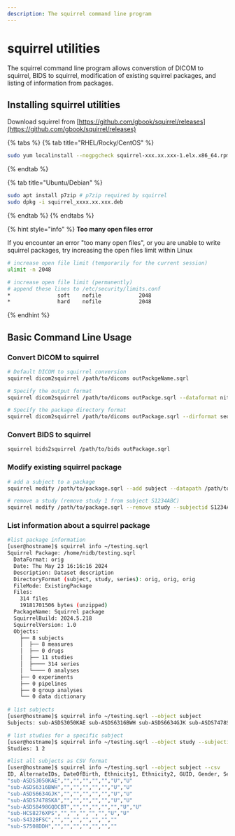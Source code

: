 ```yaml
---
description: The squirrel command line program
---
```


# squirrel utilities

The squirrel command line program allows converstion of DICOM to squirrel, BIDS to squirrel, modification of existing squirrel packages, and listing of information from packages.

## Installing squirrel utilities

Download squirrel from [https://github.com/gbook/squirrel/releases](https://github.com/gbook/squirrel/releases)

{% tabs %}
{% tab title="RHEL/Rocky/CentOS" %}
```bash
sudo yum localinstall --nogpgcheck squirrel-xxx.xx.xxx-1.elx.x86_64.rpm
```
{% endtab %}

{% tab title="Ubuntu/Debian" %}
```bash
sudo apt install p7zip # p7zip required by squirrel
sudo dpkg -i squirrel_xxxx.xx.xxx.deb
```
{% endtab %}
{% endtabs %}

{% hint style="info" %}
**Too many open files error**

If you encounter an error "too many open files", or you are unable to write squirrel packages, try increasing the open files limit within Linux

```bash
# increase open file limit (temporarily for the current session)
ulimit -n 2048

# increase open file limit (permanently)
# append these lines to /etc/security/limits.conf
*               soft    nofile            2048
*               hard    nofile            2048
```
{% endhint %}

## Basic Command Line Usage

### Convert DICOM to squirrel

```bash
# Default DICOM to squirrel conversion
squirrel dicom2squirrel /path/to/dicoms outPackgeName.sqrl

# Specify the output format
squirrel dicom2squirrel /path/to/dicoms outPackge.sqrl --dataformat niti4gz

# Specify the package directory format
squirrel dicom2squirrel /path/to/dicoms outPackage.sqrl --dirformat seq
```

### Convert BIDS to squirrel

```bash
squirrel bids2squirrel /path/to/bids outPackage.sqrl
```

### Modify existing squirrel package

```bash
# add a subject to a package
squirrel modify /path/to/package.sqrl --add subject --datapath /path/to/new/data --objectdata 'SubjectID=S1234ABC&DateOfBorth=199-12-31&Sex=M&Gender=M'

# remove a study (remove study 1 from subject S1234ABC)
squirrel modify /path/to/package.sqrl --remove study --subjectid S1234ABC --objectid 1
```

### List information about a squirrel package

```bash
#list package information
[user@hostname]$ squirrel info ~/testing.sqrl
Squirrel Package: /home/nidb/testing.sqrl
  DataFormat: orig
  Date: Thu May 23 16:16:16 2024
  Description: Dataset description
  DirectoryFormat (subject, study, series): orig, orig, orig
  FileMode: ExistingPackage
  Files:
    314 files
    19181701506 bytes (unzipped)
  PackageName: Squirrel package
  SquirrelBuild: 2024.5.218
  SquirrelVersion: 1.0
  Objects:
    ├── 8 subjects
    │  ├── 8 measures
    │  ├── 0 drugs
    │  ├── 11 studies
    │  ├──── 314 series
    │  └──── 0 analyses
    ├── 0 experiments
    ├── 0 pipelines
    ├── 0 group analyses
    └── 0 data dictionary
    
# list subjects
[user@hostname]$ squirrel info ~/testing.sqrl --object subject
Subjects: sub-ASDS3050KAE sub-ASDS6316BWH sub-ASDS6634GJK sub-ASDS7478SKA sub-ASDS8498GQDCBT sub-HCS8276XPS sub-S4328FSC sub-S7508DDH

# list studies for a specific subject
[user@hostname]$ squirrel info ~/testing.sqrl --object study --subjectid sub-ASDS3050KAE
Studies: 1 2

#list all subjects as CSV format
[user@hostname]$ squirrel info ~/testing.sqrl --object subject --csv
ID, AlternateIDs, DateOfBirth, Ethnicity1, Ethnicity2, GUID, Gender, Sex
"sub-ASDS3050KAE","","","","","","U","U"
"sub-ASDS6316BWH","","","","","","U","U"
"sub-ASDS6634GJK","","","","","","U","U"
"sub-ASDS7478SKA","","","","","","U","U"
"sub-ASDS8498GQDCBT","","","","","","U","U"
"sub-HCS8276XPS","","","","","","U","U"
"sub-S4328FSC","","","","","","",""
"sub-S7508DDH","","","","","","",""
```

